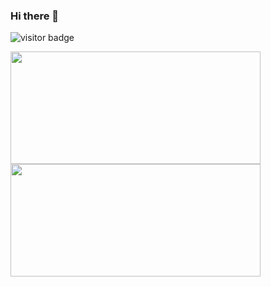 ### Hi there 👋

<!--
**naronesty/naronesty** is a ✨ _special_ ✨ repository because its `README.md` (this file) appears on your GitHub profile.

Here are some ideas to get you started:

- 🔭 I’m currently working on ...
- 🌱 I’m currently learning ...
- 👯 I’m looking to collaborate on ...
- 🤔 I’m looking for help with ...
- 💬 Ask me about ...
- 📫 How to reach me: ...
- 😄 Pronouns: ...
- ⚡ Fun fact: ...
-->

![visitor badge](https://visitor-badge.glitch.me/badge?page_id=naronesty.visitor-badge)
<p>
  <img height="180em" width="400" src="https://github-readme-stats.vercel.app/api?username=naronesty&show_icons=true&hide_border=true&&count_private=true&include_all_commits=true&theme=synthwave" />
  <img height="180em" width="400" src="https://github-readme-stats.vercel.app/api/top-langs/?username=naronesty&exclude_repo=KNN-Image-Classification&show_icons=true&hide_border=true&layout=compact&langs_count=8&theme=synthwave"/>
</p>
